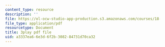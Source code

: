 ```yaml
---
content_type: resource
description: ''
file: https://ol-ocw-studio-app-production.s3.amazonaws.com/courses/18-01sc-single-variable-calculus-fall-2010/a3337ea66e3d6f2b308284731d70ca32_XRkgBWbWvg4.pdf
file_type: application/pdf
resourcetype: Document
title: 3play pdf file
uid: a3337ea6-6e3d-6f2b-3082-84731d70ca32
---
```

